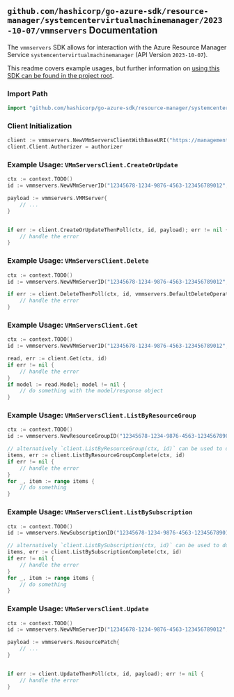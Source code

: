 
## `github.com/hashicorp/go-azure-sdk/resource-manager/systemcentervirtualmachinemanager/2023-10-07/vmmservers` Documentation

The `vmmservers` SDK allows for interaction with the Azure Resource Manager Service `systemcentervirtualmachinemanager` (API Version `2023-10-07`).

This readme covers example usages, but further information on [using this SDK can be found in the project root](https://github.com/hashicorp/go-azure-sdk/tree/main/docs).

### Import Path

```go
import "github.com/hashicorp/go-azure-sdk/resource-manager/systemcentervirtualmachinemanager/2023-10-07/vmmservers"
```


### Client Initialization

```go
client := vmmservers.NewVMmServersClientWithBaseURI("https://management.azure.com")
client.Client.Authorizer = authorizer
```


### Example Usage: `VMmServersClient.CreateOrUpdate`

```go
ctx := context.TODO()
id := vmmservers.NewVMmServerID("12345678-1234-9876-4563-123456789012", "example-resource-group", "vmmServerValue")

payload := vmmservers.VMMServer{
	// ...
}


if err := client.CreateOrUpdateThenPoll(ctx, id, payload); err != nil {
	// handle the error
}
```


### Example Usage: `VMmServersClient.Delete`

```go
ctx := context.TODO()
id := vmmservers.NewVMmServerID("12345678-1234-9876-4563-123456789012", "example-resource-group", "vmmServerValue")

if err := client.DeleteThenPoll(ctx, id, vmmservers.DefaultDeleteOperationOptions()); err != nil {
	// handle the error
}
```


### Example Usage: `VMmServersClient.Get`

```go
ctx := context.TODO()
id := vmmservers.NewVMmServerID("12345678-1234-9876-4563-123456789012", "example-resource-group", "vmmServerValue")

read, err := client.Get(ctx, id)
if err != nil {
	// handle the error
}
if model := read.Model; model != nil {
	// do something with the model/response object
}
```


### Example Usage: `VMmServersClient.ListByResourceGroup`

```go
ctx := context.TODO()
id := vmmservers.NewResourceGroupID("12345678-1234-9876-4563-123456789012", "example-resource-group")

// alternatively `client.ListByResourceGroup(ctx, id)` can be used to do batched pagination
items, err := client.ListByResourceGroupComplete(ctx, id)
if err != nil {
	// handle the error
}
for _, item := range items {
	// do something
}
```


### Example Usage: `VMmServersClient.ListBySubscription`

```go
ctx := context.TODO()
id := vmmservers.NewSubscriptionID("12345678-1234-9876-4563-123456789012")

// alternatively `client.ListBySubscription(ctx, id)` can be used to do batched pagination
items, err := client.ListBySubscriptionComplete(ctx, id)
if err != nil {
	// handle the error
}
for _, item := range items {
	// do something
}
```


### Example Usage: `VMmServersClient.Update`

```go
ctx := context.TODO()
id := vmmservers.NewVMmServerID("12345678-1234-9876-4563-123456789012", "example-resource-group", "vmmServerValue")

payload := vmmservers.ResourcePatch{
	// ...
}


if err := client.UpdateThenPoll(ctx, id, payload); err != nil {
	// handle the error
}
```
